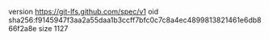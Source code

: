 version https://git-lfs.github.com/spec/v1
oid sha256:f9145947f3aa2a55daa1b3ccff7bfc0c7c8a4ec4899813821461e6db866f2a8e
size 1127
